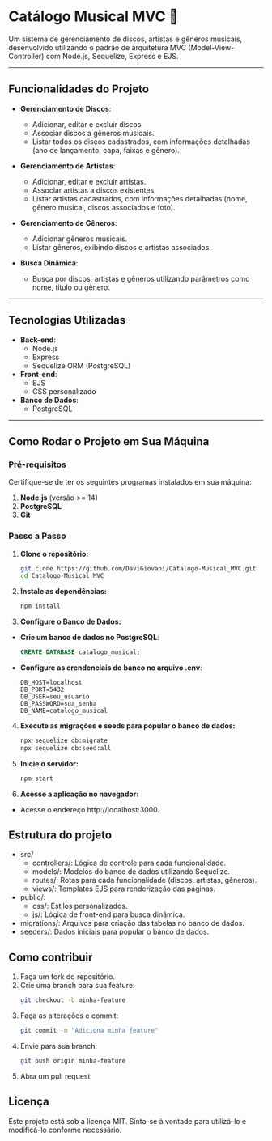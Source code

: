 # Catálogo Musical MVC 🎵

Um sistema de gerenciamento de discos, artistas e gêneros musicais, desenvolvido utilizando o padrão de arquitetura MVC (Model-View-Controller) com Node.js, Sequelize, Express e EJS.

---

## Funcionalidades do Projeto

- **Gerenciamento de Discos**:
  - Adicionar, editar e excluir discos.
  - Associar discos a gêneros musicais.
  - Listar todos os discos cadastrados, com informações detalhadas (ano de lançamento, capa, faixas e gênero).

- **Gerenciamento de Artistas**:
  - Adicionar, editar e excluir artistas.
  - Associar artistas a discos existentes.
  - Listar artistas cadastrados, com informações detalhadas (nome, gênero musical, discos associados e foto).

- **Gerenciamento de Gêneros**:
  - Adicionar gêneros musicais.
  - Listar gêneros, exibindo discos e artistas associados.

- **Busca Dinâmica**:
  - Busca por discos, artistas e gêneros utilizando parâmetros como nome, título ou gênero.

---

## Tecnologias Utilizadas

- **Back-end**:
  - Node.js
  - Express
  - Sequelize ORM (PostgreSQL)
- **Front-end**:
  - EJS
  - CSS personalizado
- **Banco de Dados**:
  - PostgreSQL

---

## Como Rodar o Projeto em Sua Máquina

### Pré-requisitos

Certifique-se de ter os seguintes programas instalados em sua máquina:
1. **Node.js** (versão >= 14)
2. **PostgreSQL**
3. **Git**

### Passo a Passo

1. **Clone o repositório:**
   ```bash
   git clone https://github.com/DaviGiovani/Catalogo-Musical_MVC.git
   cd Catalogo-Musical_MVC

2. **Instale as dependências:**
   ```bash
   npm install
   
3. **Configure o Banco de Dados:**
- **Crie um banco de dados no PostgreSQL**:
   ```sql
   CREATE DATABASE catalogo_musical;
- **Configure as crendenciais do banco no arquivo .env**:
  ```env
  DB_HOST=localhost
  DB_PORT=5432
  DB_USER=seu_usuario
  DB_PASSWORD=sua_senha
  DB_NAME=catalogo_musical

4. **Execute as migrações e seeds para popular o banco de dados:**
   ```bash
   npx sequelize db:migrate
   npx sequelize db:seed:all

5. **Inicie o servidor:**
   ```bash
   npm start

6. **Acesse a aplicação no navegador:**
- Acesse o endereço http://localhost:3000.

## Estrutura do projeto
- src/
  - controllers/: Lógica de controle para cada funcionalidade.
  - models/: Modelos do banco de dados utilizando Sequelize.
  - routes/: Rotas para cada funcionalidade (discos, artistas, gêneros).
  - views/: Templates EJS para renderização das páginas.
- public/:
  - css/: Estilos personalizados.
  - js/: Lógica de front-end para busca dinâmica.
- migrations/: Arquivos para criação das tabelas no banco de dados.
- seeders/: Dados iniciais para popular o banco de dados.

## Como contribuir

1. Faça um fork do repositório.
2. Crie uma branch para sua feature:
   ```bash
   git checkout -b minha-feature
3. Faça as alterações e commit:
    ```bash
   git commit -m "Adiciona minha feature"
4. Envie para sua branch:
   ```bash
   git push origin minha-feature
5. Abra um pull request

## Licença

Este projeto está sob a licença MIT. Sinta-se à vontade para utilizá-lo e modificá-lo conforme necessário.


